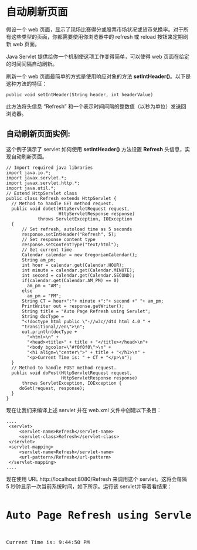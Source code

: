 # 自动刷新页面

假设一个 web 页面，显示了现场比赛得分或股票市场状况或货币兑换率。对于所有这些类型的页面，你都需要使用你浏览器中的 refresh 或 reload 按钮来定期刷新 web 页面。

Java Servlet 提供给你一个机制使这项工作变得简单，可以使得 web 页面在给定的时间间隔自动刷新。

刷新一个 web 页面最简单的方式是使用响应对象的方法 **setIntHeader()**。以下是这种方法的特征：

``` 
public void setIntHeader(String header, int headerValue)
```

此方法将头信息 “Refresh” 和一个表示时间间隔的整数值（以秒为单位）发送回浏览器。

## 自动刷新页面实例:

这个例子演示了 servlet 如何使用 **setIntHeader()** 方法设置 **Refresh** 头信息，实现自动刷新页面。

``` 
// Import required java libraries
import java.io.*;
import javax.servlet.*;
import javax.servlet.http.*;
import java.util.*;
// Extend HttpServlet class
public class Refresh extends HttpServlet {
  // Method to handle GET method request.
  public void doGet(HttpServletRequest request,
                    HttpServletResponse response)
            throws ServletException, IOException
  {
      // Set refresh, autoload time as 5 seconds
      response.setIntHeader("Refresh", 5);
      // Set response content type
      response.setContentType("text/html");
      // Get current time
      Calendar calendar = new GregorianCalendar();
      String am_pm;
      int hour = calendar.get(Calendar.HOUR);
      int minute = calendar.get(Calendar.MINUTE);
      int second = calendar.get(Calendar.SECOND);
      if(calendar.get(Calendar.AM_PM) == 0)
        am_pm = "AM";
      else
        am_pm = "PM"; 
      String CT = hour+":"+ minute +":"+ second +" "+ am_pm;   
      PrintWriter out = response.getWriter();
      String title = "Auto Page Refresh using Servlet";
      String docType =
      "<!doctype html public \"-//w3c//dtd html 4.0 " +
      "transitional//en\">\n";
      out.println(docType +
        "<html>\n" +
        "<head><title>" + title + "</title></head>\n"+
        "<body bgcolor=\"#f0f0f0\">\n" +
        "<h1 align=\"center\">" + title + "</h1>\n" +
        "<p>Current Time is: " + CT + "</p>\n");
  }
  // Method to handle POST method request.
  public void doPost(HttpServletRequest request,
                     HttpServletResponse response)
      throws ServletException, IOException {
     doGet(request, response);
  }
}
```

现在让我们来编译上述 servlet 并在 web.xml 文件中创建以下条目：

``` 
....
 <servlet>
     <servlet-name>Refresh</servlet-name>
     <servlet-class>Refresh</servlet-class>
 </servlet>
 <servlet-mapping>
     <servlet-name>Refresh</servlet-name>
     <url-pattern>/Refresh</url-pattern>
 </servlet-mapping>
....
```

现在使用 URL http://localhost:8080/Refresh 来调用这个 servlet。这将会每隔 5 秒钟显示一次当前系统时间，如下所示。运行该 servlet并等着看结果：

<pre class="result notranslate">
<h1 align="center">Auto Page Refresh using Servlet</h1>
<p>Current Time is: 9:44:50 PM</p>
</pre>
